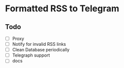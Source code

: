 # Formatted RSS to Telegram

## Todo

- [ ] Proxy
- [ ] Notify for invalid RSS links
- [ ] Clean Database periodically
- [ ] Telegraph support
- [ ] docs
